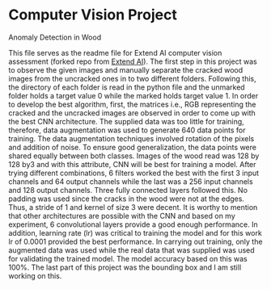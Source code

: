 # Computer Vision Project
 Anomaly Detection in Wood
 
This file serves as the readme file for Extend AI computer vision assessment (forked repo from [Extend AI](https://github.com/faisal9873/extend-ai-ml-assessment)). The first step in this project was to observe the given images and manually separate the cracked wood images from the uncracked ones in to two different folders. Following this, the directory of each folder is read in the python file and the unmarked folder holds a target value 0 while the marked holds target value 1.
In order to develop the best algorithm, first, the matrices i.e., RGB representing the cracked and the uncracked images are observed in order to come up with the best CNN architecture. The supplied data was too little for training, therefore, data augmentation was used to generate 640 data points for training. The data augmentation techniques involved rotation of the pixels and addition of noise. To ensure good generalization, the data points were shared equally between both classes. 
Images of the wood read was 128 by 128 by3 and with this attribute, CNN will be best for training a model. After trying different combinations, 6 filters worked the best with the first 3 input channels and 64 output channels while the last was a 256 input channels and 128 output channels. Three fully connected layers followed this. No padding was used since the cracks in the wood were not at the edges. Thus, a stride of 1 and kernel of size 3 were decent. It is worthy to mention that other architectures are possible with the CNN and based on my experiment, 6 convolutional layers provide a good enough performance. In addition, learning rate (lr) was critical to training the model and for this work lr of 0.0001 provided the best performance. 
In carrying out training, only the augmented data was used while the real data that was supplied was used for validating the trained model. The model accuracy based on this was 100%.
The last part of this project was the bounding box and I am still working on this.
